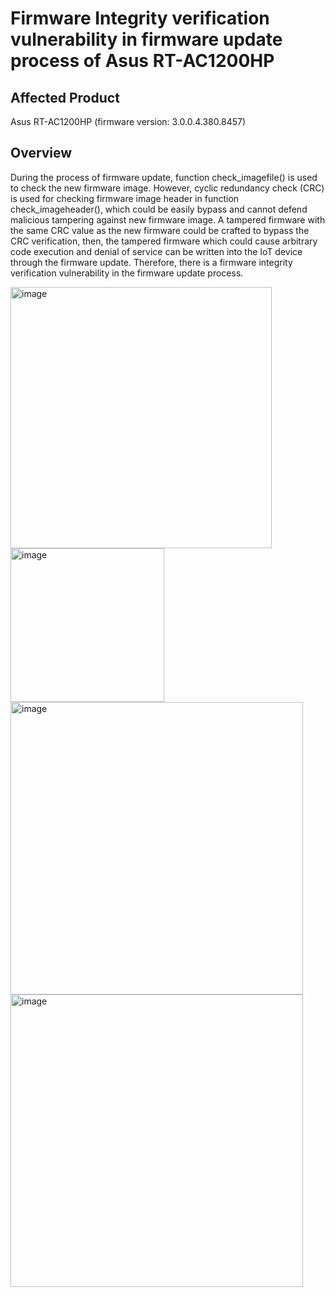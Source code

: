 # Firmware Integrity verification vulnerability in firmware update process of Asus RT-AC1200HP 

## Affected Product
Asus RT-AC1200HP (firmware version: 3.0.0.4.380.8457)

## Overview
During the process of firmware update, function check_imagefile() is used to check the new firmware image. However, cyclic redundancy check (CRC) is used for checking firmware image header in function check_imageheader(), which could be easily bypass and cannot defend malicious tampering against new firmware image. A tampered firmware with the same CRC value as the new firmware could be crafted to bypass the CRC verification, then, the tampered firmware which could cause arbitrary code execution and denial of service can be written into the IoT device through the firmware update. Therefore, there is a firmware integrity verification vulnerability in the firmware update process.

<img width="418" alt="image" src="https://github.com/user-attachments/assets/1b3b68f6-f30b-43ba-b448-b902dff35d98" />
<img width="246" alt="image" src="https://github.com/user-attachments/assets/7b752edf-df1e-4e65-8421-c8e69a18406e" />
<img width="468" alt="image" src="https://github.com/user-attachments/assets/37c91968-1814-4565-b57d-2a11f62d2e21" />
<img width="468" alt="image" src="https://github.com/user-attachments/assets/09901117-7acc-49f4-9396-cf8e856af796" />

